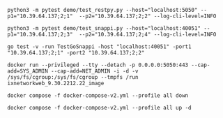 ```python3 -m pytest demo/test_restpy.py --host="localhost:5050" --p1="10.39.64.137;2;1"  --p2="10.39.64.137;2;2" --log-cli-level=INFO```

```python3 -m pytest demo/test_snappi.py --host="localhost:40051" --p1="10.39.64.137;2;3"  --p2="10.39.64.137;2;4" --log-cli-level=INFO```

```go test -v -run TestGoSnappi -host "localhost:40051" -port1 "10.39.64.137;2;1" -port2 "10.39.64.137;2;2"```

```docker run --privileged --tty --detach -p 0.0.0.0:5050:443 --cap-add=SYS_ADMIN --cap-add=NET_ADMIN -i -d -v /sys/fs/cgroup:/sys/fs/cgroup --tmpfs /run ixnetworkweb_9.30.2212.22_image```


```docker compose -f docker-compose-v2.yml --profile all down```

```docker compose -f docker-compose-v2.yml --profile all up -d```